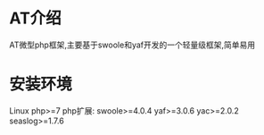 # AT介绍
AT微型php框架,主要基于swoole和yaf开发的一个轻量级框架,简单易用

# 安装环境
Linux
php>=7
php扩展: swoole>=4.0.4 yaf>=3.0.6 yac>=2.0.2 seaslog>=1.7.6


